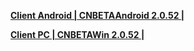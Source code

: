 **[Client Android | CNBETAAndroid 2.0.52 | ](https://autopatchcn.bhsr.com/client/beta/20240223135502_vziUhvsJmFXuRwaP/StarRail_2.0.52.apk)**

**[Client PC | CNBETAWin 2.0.52 |  ](https://autopatchcn.bhsr.com/client/beta/20240223135420_DWECh1eaL9FShDce/StarRail_2.0.52.zip)**